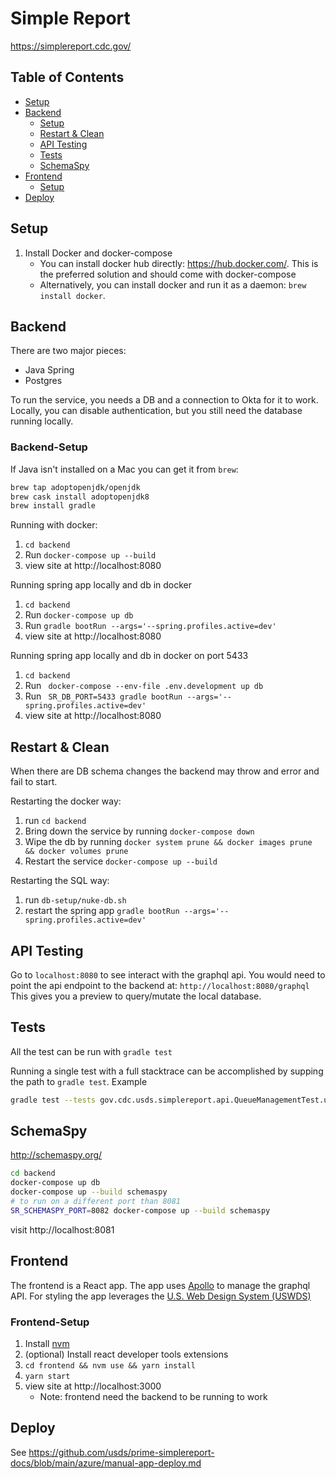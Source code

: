 # Simple Report

https://simplereport.cdc.gov/

## Table of Contents

- [Setup](#setup)
- [Backend](#backend)
  - [Setup](#backend-Setup)
  - [Restart & Clean](#restart-&-clean)
  - [API Testing](#api-testing)
  - [Tests](#tests)
  - [SchemaSpy](#SchemaSpy)
- [Frontend](#frontend)
  - [Setup](#frontend-Setup)
- [Deploy](#Deploy)

## Setup

1. Install Docker and docker-compose
   - You can install docker hub directly: https://hub.docker.com/. This is the preferred solution and should come with docker-compose
   - Alternatively, you can install docker and run it as a daemon: `brew install docker`.

## Backend

There are two major pieces:

- Java Spring
- Postgres

To run the service, you needs a DB and a connection to Okta for it to work. Locally, you can disable authentication, but you still need the database running locally.

### Backend-Setup

If Java isn't installed on a Mac you can get it from `brew`:

```sh
brew tap adoptopenjdk/openjdk
brew cask install adoptopenjdk8
brew install gradle
```

Running with docker:

1. `cd backend`
1. Run `docker-compose up --build`
1. view site at http://localhost:8080

Running spring app locally and db in docker

1. `cd backend`
1. Run `docker-compose up db`
1. Run `gradle bootRun --args='--spring.profiles.active=dev'`
1. view site at http://localhost:8080

Running spring app locally and db in docker on port 5433

1. `cd backend`
1. Run ` docker-compose --env-file .env.development up db`
1. Run ` SR_DB_PORT=5433 gradle bootRun --args='--spring.profiles.active=dev'`
1. view site at http://localhost:8080

## Restart & Clean

When there are DB schema changes the backend may throw and error and fail to start.

Restarting the docker way:

1. run `cd backend`
1. Bring down the service by running `docker-compose down`
1. Wipe the db by running `docker system prune && docker images prune && docker volumes prune`
1. Restart the service `docker-compose up --build`

Restarting the SQL way:

1. run `db-setup/nuke-db.sh`
2. restart the spring app `gradle bootRun --args='--spring.profiles.active=dev'`

## API Testing

Go to `localhost:8080` to see interact with the graphql api. You would need to point the api endpoint to the backend at: `http://localhost:8080/graphql` This gives you a preview to query/mutate the local database.

## Tests

All the test can be run with `gradle test`

Running a single test with a full stacktrace can be accomplished by supping the path to `gradle test`. Example

```bash
gradle test --tests gov.cdc.usds.simplereport.api.QueueManagementTest.updateItemInQueue --stacktrace
```

## SchemaSpy

http://schemaspy.org/

```bash
cd backend
docker-compose up db
docker-compose up --build schemaspy
# to run on a different port than 8081
SR_SCHEMASPY_PORT=8082 docker-compose up --build schemaspy
```

visit http://localhost:8081

## Frontend

The frontend is a React app. The app uses [Apollo](https://www.apollographql.com/) to manage the graphql API. For styling the app leverages the [U.S. Web Design System (USWDS)](https://designsystem.digital.gov/)

### Frontend-Setup

1. Install [nvm](https://github.com/nvm-sh/nvm)
1. (optional) Install react developer tools extensions
1. `cd frontend && nvm use && yarn install`
1. `yarn start`
1. view site at http://localhost:3000
   - Note: frontend need the backend to be running to work

## Deploy

See https://github.com/usds/prime-simplereport-docs/blob/main/azure/manual-app-deploy.md
